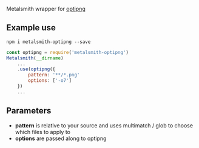 Metalsmith wrapper for [optipng](https://www.npmjs.com/package/optipng)

## Example use

```
npm i metalsmith-optipng --save
```

```javascript
const optipng = require('metalsmith-optipng')
Metalsmith(__dirname)
	...
	.use(optipng({
		pattern: '**/*.png'
		options: ['-o7']
	})
	...

```

## Parameters

* **pattern** is relative to your source and uses multimatch / glob to choose which files to apply to
* **options** are passed along to optipng
